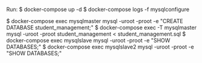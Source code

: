 Run:
$ docker-compose up -d
$ docker-compose logs -f mysqlconfigure

$ docker-compose exec mysqlmaster mysql -uroot -proot -e "CREATE DATABASE student_management;"
$ docker-compose exec -T mysqlmaster mysql -uroot -proot student_management < student_management.sql
$ docker-compose exec mysqlslave mysql -uroot -proot -e "SHOW DATABASES;"
$ docker-compose exec mysqlslave2 mysql -uroot -proot -e "SHOW DATABASES;"

